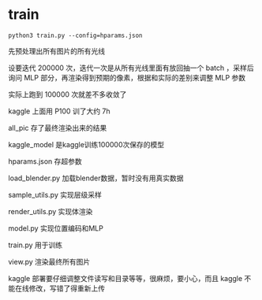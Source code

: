 # train
```
python3 train.py --config=hparams.json
```

先预处理出所有图片的所有光线

设要迭代 200000 次，迭代一次是从所有光线里面有放回抽一个 batch ，采样后询问 MLP 部分，再渲染得到预期的像素，根据和实际的差别来调整 MLP 参数

实际上跑到 100000 次就差不多收敛了

kaggle 上面用 P100 训了大约 7h

all_pic 存了最终渲染出来的结果

kaggle_model 是kaggle训练100000次保存的模型

hparams.json 存超参数

load_blender.py 加载blender数据，暂时没有用真实数据

sample_utils.py 实现层级采样

render_utils.py 实现体渲染

model.py 实现位置编码和MLP

train.py 用于训练

view.py 渲染最终所有图片

kaggle 部署要仔细调整文件读写和目录等等，很麻烦，要小心，而且 kaggle 不能在线修改，写错了得重新上传